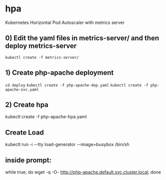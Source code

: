 # hpa
Kubernetes Horizontal Pod Autoscaler with metrics server


## 0) Edit the yaml files in metrics-server/ and then deploy metrics-server
`kubectl create -f metrics-server/`


## 1) Create php-apache deployment 
`cd deploy`
`kubectl create -f php-apache-dep.yaml`
`kubectl create -f php-apache-svc.yaml`


## 2) Create hpa
kubectl create -f php-apache-hpa.yaml


## Create Load
kubectl run -i --tty load-generator --image=busybox /bin/sh

## inside prompt:
while true; do wget -q -O- http://php-apache.default.svc.cluster.local; done

